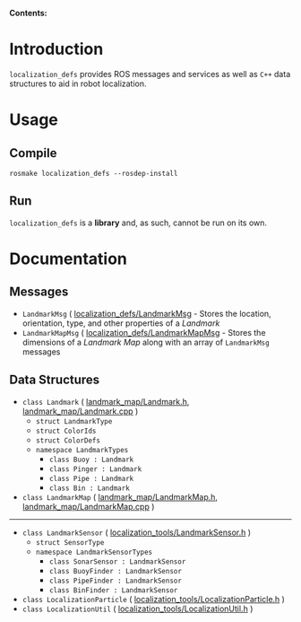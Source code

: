 **Contents:**


# Introduction #

`localization_defs` provides ROS messages and services as well as `C++` data structures to aid in robot localization.

# Usage #

## Compile ##

```
rosmake localization_defs --rosdep-install
```

## Run ##
`localization_defs` is a **library** and, as such, cannot be run on its own.

# Documentation #

## Messages ##
  * `LandmarkMsg` ( [localization\_defs/LandmarkMsg](http://code.google.com/p/seabee3-ros-pkg/source/browse/trunk/localization_defs/msg/LandmarkMsg.msg) - Stores the location, orientation, type, and other properties of a _Landmark_
  * `LandmarkMapMsg` ( [localization\_defs/LandmarkMapMsg](http://code.google.com/p/seabee3-ros-pkg/source/browse/trunk/localization_defs/msg/LandmarkMapMsg.msg) - Stores the dimensions of a _Landmark Map_ along with an array of `LandmarkMsg` messages

## Data Structures ##
  * `class Landmark` ( [landmark\_map/Landmark.h](http://code.google.com/p/seabee3-ros-pkg/source/browse/trunk/localization_defs/include/landmark_map/Landmark.h), [landmark\_map/Landmark.cpp](http://code.google.com/p/seabee3-ros-pkg/source/browse/trunk/localization_defs/src/landmark_map/Landmark.cpp) )
    * `struct LandmarkType`
    * `struct ColorIds`
    * `struct ColorDefs`
    * `namespace LandmarkTypes`
      * `class Buoy : Landmark`
      * `class Pinger : Landmark`
      * `class Pipe : Landmark`
      * `class Bin : Landmark`
  * `class LandmarkMap` ( [landmark\_map/LandmarkMap.h](http://code.google.com/p/seabee3-ros-pkg/source/browse/trunk/localization_defs/include/landmark_map/LandmarkMap.h), [landmark\_map/LandmarkMap.cpp](http://code.google.com/p/seabee3-ros-pkg/source/browse/trunk/localization_defs/src/landmark_map/LandmarkMap.cpp) )

---

  * `class LandmarkSensor` ( [localization\_tools/LandmarkSensor.h](http://code.google.com/p/seabee3-ros-pkg/source/browse/trunk/localization_defs/include/localization_tools/LandmarkSensor.h) )
    * `struct SensorType`
    * `namespace LandmarkSensorTypes`
      * `class SonarSensor : LandmarkSensor`
      * `class BuoyFinder : LandmarkSensor`
      * `class PipeFinder : LandmarkSensor`
      * `class BinFinder : LandmarkSensor`
  * `class LocalizationParticle` ( [localization\_tools/LocalizationParticle.h](http://code.google.com/p/seabee3-ros-pkg/source/browse/trunk/localization_defs/include/localization_tools/LocalizationParticle.h) )
  * `class LocalizationUtil` ( [localization\_tools/LocalizationUtil.h](http://code.google.com/p/seabee3-ros-pkg/source/browse/trunk/localization_defs/include/localization_tools/LocalizationUtil.h) )